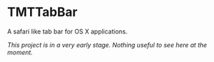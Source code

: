 # TMTTabBar
A safari like tab bar for OS X applications.

*This project is in a very early stage. Nothing useful to see here at the moment.*
